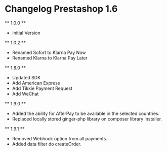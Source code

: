 # Changelog Prestashop 1.6

** 1.0.0 **

* Initial Version

** 1.0.2 **

* Renamed Sofort to Klarna Pay Now
* Renamed Klarna to Klarna Pay Later


** 1.8.0 **

* Updated SDK
* Add American Express
* Add Tikkie Payment Request
* Add WeChat

** 1.9.0 **

* Added the ability for AfterPay to be available in the selected countries.
* Replaced locally stored ginger-php library on composer library installer.

** 1.9.1 ** 

* Removed Webhook option from all payments.
* Added data filter do createOrder.